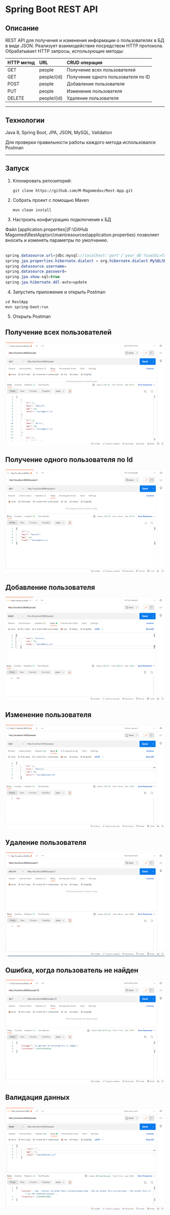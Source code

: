 # Spring Boot REST API

## Описание
REST API для получения и изменения информации о пользователях в БД в виде JSON. Реализует взаимодействие посредством HTTP протокола. Обрабатывает HTTP запросы, использующие методы:

| HTTP метод | URL         | CRUD операция                       |
|------------|:------------|:------------------------------------|
| GET        | people      | Получение всех пользователей        |
| GET        | people/{id} | Получение одного пользователя по ID |
| POST       | people      | Добавление пользователя             |
| PUT        | people      | Изменение пользователя              |
| DELETE     | people/{id} | Удаление пользователя               |

---

## Технологии
Java 8, Spring Boot, JPA, JSON, MySQL, Validation

Для проверки правильности работы каждого метода использовался Postman

---

## Запуск

1. Клонировать репозиторий:
   
   ```git 
   git clone https://github.com/M-Magomedov/Rest-App.git
   ```

2. Собрать проект с помощью Maven
   ```
   mvn clean install
   ```

3. Настроить конфигурацию подключения к БД
   
Файл [application.properties](F:\GitHub Magomed\RestApp\src\main\resources\application.properties) позволяет вносить и изменять параметры по умолчанию.
```java

spring.datasource.url=jdbc:mysql://localhost:'port'/'your_db'?useSSL=false&serverTimezone=UTC     
spring.jpa.properties.hibernate.dialect = org.hibernate.dialect.MySQL5Dialect
spring.datasource.username=
spring.datasource.password=
spring.jpa.show-sql=true
spring.jpa.hibernate.ddl-auto=update

```
4. Запустить приложение и открыть Postman
   
```
cd RestApp
mvn spring-boot:run
```
5. Открыть Postman

## Получение всех пользователей
![List All Users](img/getAll.png)

## Получение одного пользователя по Id
![getOne](img/getOne.png)

## Добавление пользователя

![add](img/add.png)

## Изменение пользователя

![put](img/put.png)

## Удаление пользователя
![delete](img/delete.png)

## Ошибка, когда пользователь не найден
![errorNotPerson](img/errorNotPerson.png)

## Валидация данных
![errorValid](img/errorValid.png)





